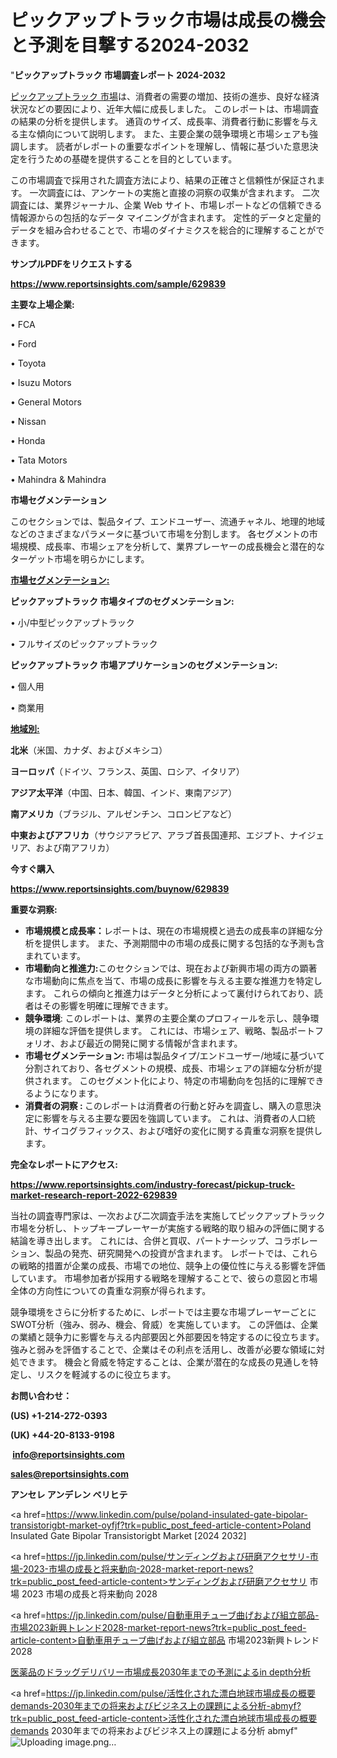 # ピックアップトラック市場は成長の機会と予測を目撃する2024-2032

"<strong>ピックアップトラック 市場調査レポート 2024-2032</strong>

<a href=https://www.reportsinsights.com/sample/629839>ピックアップトラック 市場</a>は、消費者の需要の増加、技術の進歩、良好な経済状況などの要因により、近年大幅に成長しました。 このレポートは、市場調査の結果の分析を提供します。 通貨のサイズ、成長率、消費者行動に影響を与える主な傾向について説明します。 また、主要企業の競争環境と市場シェアも強調します。 読者がレポートの重要なポイントを理解し、情報に基づいた意思決定を行うための基礎を提供することを目的としています。

この市場調査で採用された調査方法により、結果の正確さと信頼性が保証されます。 一次調査には、アンケートの実施と直接の洞察の収集が含まれます。 二次調査には、業界ジャーナル、企業 Web サイト、市場レポートなどの信頼できる情報源からの包括的なデータ マイニングが含まれます。 定性的データと定量的データを組み合わせることで、市場のダイナミクスを総合的に理解することができます。

<strong><b>サンプルPDFをリクエストする</b></strong>

<a href=https://www.reportsinsights.com/sample/629839><strong><u>https://www.reportsinsights.com/sample/629839</u></strong></a>

<strong>主要な上場企業:</strong>

• FCA

• Ford

• Toyota

• Isuzu Motors

• General Motors

• Nissan

• Honda

• Tata Motors

• Mahindra & Mahindra

<strong>市場セグメンテーション</strong>

このセクションでは、製品タイプ、エンドユーザー、流通チャネル、地理的地域などのさまざまなパラメータに基づいて市場を分割します。 各セグメントの市場規模、成長率、市場シェアを分析して、業界プレーヤーの成長機会と潜在的なターゲット市場を明らかにします。

<strong><u>市場セグメンテーション</u></strong><strong><u>:</u></strong>

<strong>ピックアップトラック 市場タイプのセグメンテーション:</strong>

• 小/中型ピックアップトラック

• フルサイズのピックアップトラック

<strong>ピックアップトラック 市場アプリケーションのセグメンテーション:</strong>

• 個人用

• 商業用

<strong><u>地域別</u></strong><strong><u>:</u></strong>

<strong>北米</strong>（米国、カナダ、およびメキシコ）

<strong>ヨーロッパ</strong>（ドイツ、フランス、英国、ロシア、イタリア）

<strong>アジア太平洋</strong>（中国、日本、韓国、インド、東南アジア）

<strong>南アメリカ</strong>（ブラジル、アルゼンチン、コロンビアなど）

<strong>中東およびアフリカ</strong>（サウジアラビア、アラブ首長国連邦、エジプト、ナイジェリア、および南アフリカ）

<strong>今すぐ購入</strong>

<a href=https://www.reportsinsights.com/buynow/629839><strong><u>https://www.reportsinsights.com/buynow/629839</u></strong></a>

<strong>重要な洞察:</strong>
<ul>
  <li><strong>市場規模と成長率：</strong>レポートは、現在の市場規模と過去の成長率の詳細な分析を提供します。 また、予測期間中の市場の成長に関する包括的な予測も含まれています。</li>
  <li><strong>市場動向と推進力:</strong>このセクションでは、現在および新興市場の両方の顕著な市場動向に焦点を当て、市場の成長に影響を与える主要な推進力を特定します。 これらの傾向と推進力はデータと分析によって裏付けられており、読者はその影響を明確に理解できます。</li>
  <li><strong>競争環境</strong>: このレポートは、業界の主要企業のプロフィールを示し、競争環境の詳細な評価を提供します。 これには、市場シェア、戦略、製品ポートフォリオ、および最近の開発に関する情報が含まれます。</li>
  <li><strong>市場セグメンテーション: </strong>市場は製品タイプ/エンドユーザー/地域に基づいて分割されており、各セグメントの規模、成長、市場シェアの詳細な分析が提供されます。 このセグメント化により、特定の市場動向を包括的に理解できるようになります。</li>
  <li><strong>消費者の洞察 : </strong>このレポートは消費者の行動と好みを調査し、購入の意思決定に影響を与える主要な要因を強調しています。 これは、消費者の人口統計、サイコグラフィックス、および嗜好の変化に関する貴重な洞察を提供します。</li>
</ul>
<strong>完全なレポートにアクセス:</strong>

<a href=https://www.reportsinsights.com/industry-forecast/pickup-truck-market-research-report-2022-629839><strong><u><b>https://www.reportsinsights.com/industry-forecast/pickup-truck-market-research-report-2022-629839</b></u></strong></a>

当社の調査専門家は、一次および二次調査手法を実施してピックアップトラック市場を分析し、トップキープレーヤーが実施する戦略的取り組みの評価に関する結論を導き出します。 これには、合併と買収、パートナーシップ、コラボレーション、製品の発売、研究開発への投資が含まれます。 レポートでは、これらの戦略的措置が企業の成長、市場での地位、競争上の優位性に与える影響を評価しています。 市場参加者が採用する戦略を理解することで、彼らの意図と市場全体の方向性についての貴重な洞察が得られます。

競争環境をさらに分析するために、レポートでは主要な市場プレーヤーごとにSWOT分析（強み、弱み、機会、脅威）を実施しています。 この評価は、企業の業績と競争力に影響を与える内部要因と外部要因を特定するのに役立ちます。 強みと弱みを評価することで、企業はその利点を活用し、改善が必要な領域に対処できます。 機会と脅威を特定することは、企業が潜在的な成長の見通しを特定し、リスクを軽減するのに役立ちます。

<strong>お問い合わせ：</strong>

<strong>(US) +1-214-272-0393</strong>

<strong>(UK) +44-20-8133-9198</strong>

<strong> </strong><a href=info@reportsinsights.com><strong><u>info@reportsinsights.com</u></strong></a>

<a href=sales@reportsinsights.com><strong><u>sales@reportsinsights.com</u></strong></a>

<strong>アンセレ アンデレン ベリヒテ</strong>

<a href=https://www.linkedin.com/pulse/poland-insulated-gate-bipolar-transistorigbt-market-oyfjf?trk=public_post_feed-article-content>Poland Insulated Gate Bipolar Transistorigbt Market [2024 2032]</a>

<a href=https://jp.linkedin.com/pulse/サンディングおよび研磨アクセサリ-市場-2023-市場の成長と将来動向-2028-market-report-news?trk=public_post_feed-article-content>サンディングおよび研磨アクセサリ 市場 2023 市場の成長と将来動向 2028</a>

<a href=https://jp.linkedin.com/pulse/自動車用チューブ曲げおよび組立部品-市場2023新興トレンド2028-market-report-news?trk=public_post_feed-article-content>自動車用チューブ曲げおよび組立部品 市場2023新興トレンド2028</a>

<a href=https://www.linkedin.com/pulse/医薬品のドラッグデリバリー市場成長2030年までの予測によるin-depth分析-reportsinsights-pvt-ltd-c0p0f/>医薬品のドラッグデリバリー市場成長2030年までの予測によるin depth分析</a>

<a href=https://jp.linkedin.com/pulse/活性化された漂白地球市場成長の概要demands-2030年までの将来およびビジネス上の課題による分析-abmyf?trk=public_post_feed-article-content>活性化された漂白地球市場成長の概要demands 2030年までの将来およびビジネス上の課題による分析 abmyf</a>"
![Uploading image.png…]()
